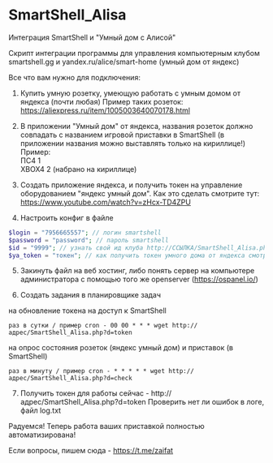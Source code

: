 # SmartShell_Alisa
Интеграция SmartShell и "Умный дом с Алисой"

Скрипт интеграции программы для управления компьютерным клубом smartshell.gg и yandex.ru/alice/smart-home (умный дом от яндекс)

Все что вам нужно для подключения:

1. Купить умную розетку, умеющую работать с умным домом от яндекса (почти любая)
Пример таких розеток:
https://aliexpress.ru/item/1005003640070178.html

2. В приложении "Умный дом" от яндекса, названия розеток должно совпадать с названием игровой приставки в SmartShell (в приложении названия можно выставлять только на кириллице!)<br>
Пример:<br>
ПС4 1<br>
ХВОХ4 2 (набрано на кириллице)<br>

3. Создать приложение яндекса, и получить токен на управление оборудованием "яндекс умный дом".
Как это сделать смотрите тут: https://www.youtube.com/watch?v=zHcx-TD4ZPU

4. Настроить конфиг в файле

```PHP
$login = "7956665557"; // логин smartshell
$password = "password"; // пароль smartshell
$id = "9999"; // узнать свой ид клуба http://ССЫЛКА/SmartShell_Alisa.php?d=clubs
$ya_token = "токен"; // как получить токен умного дома от яндекса смотрите http://www.youtube.com/watch?v=zHcx-TD4ZPU
```

5. Закинуть файл на веб хостинг, либо понять сервер на компьютере администратора с помощью того же openserver (https://ospanel.io/)

6. Создать задания в планировщике задач

на обновление токена на доступ к SmartShell

``
раз в сутки / пример cron - 00 00 * * *
wget http://адрес/SmartShell_Alisa.php?d=token
``

на опрос состояния розеток (яндекс умный дом) и приставок (в SmartShell)

``
раз в минуту / пример cron - * * * * *
wget http://адрес/SmartShell_Alisa.php?d=check
``

7. Получить токен для работы сейчас - http://адрес/SmartShell_Alisa.php?d=token
Проверить нет ли ошибок в логе, файл log.txt

Радуемся! Теперь работа ваших приставкой полностью автоматизирована!


Если вопросы, пишем сюда - https://t.me/zaifat

